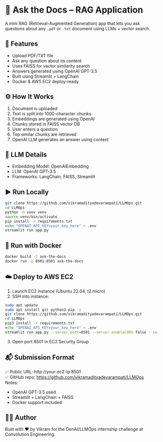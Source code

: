 # 📄 Ask the Docs – RAG Application

A mini RAG (Retrieval-Augmented Generation) app that lets you ask questions about any `.pdf` or `.txt` document using LLMs + vector search.

## 🎯 Features
- Upload PDF/TXT file
- Ask any question about its content
- Uses FAISS for vector similarity search
- Answers generated using OpenAI GPT-3.5
- Built using Streamlit + LangChain
- Docker & AWS EC2 deploy-ready

## ⚙️ How It Works
1. Document is uploaded
2. Text is split into 1000-character chunks
3. Embeddings are generated using OpenAI
4. Chunks stored in FAISS vector DB
5. User enters a question
6. Top similar chunks are retrieved
7. OpenAI LLM generates an answer using context

## 🧠 LLM Details
- Embedding Model: OpenAIEmbedding
- LLM: OpenAI GPT-3.5
- Frameworks: LangChain, FAISS, Streamlit

## ▶️ Run Locally
```bash
git clone https://github.com/vikramadityadevarampati/LLMOps.git
cd LLMOps
python -m venv venv
source venv/bin/activate
pip install -r requirements.txt
echo "OPENAI_API_KEY=your_key_here" > .env
streamlit run app.py
```

## 🐳 Run with Docker
```bash
docker build -t ask-the-docs .
docker run -p 8501:8501 ask-the-docs
```

## ☁️ Deploy to AWS EC2
1. Launch EC2 instance (Ubuntu 22.04, t2.micro)
2. SSH into instance:
```bash
sudo apt update
sudo apt install git python3-pip -y
git clone https://github.com/vikramadityadevarampati/LLMOps.git
cd LLMOps
pip3 install -r requirements.txt
echo "OPENAI_API_KEY=your_key_here" > .env
streamlit run app.py --server.port=8501 --server.enableCORS false --server.enableXsrfProtection false
```
3. Open port 8501 in EC2 Security Group

## 📬 Submission Format
✅ Public URL: http://your-ec2-ip:8501  
✅ GitHub repo: https://github.com/vikramadityadevarampati/LLMOps  
Notes:
- OpenAI GPT-3.5 used
- Streamlit + LangChain + FAISS
- Docker support included

## 👨‍💻 Author
Built with ❤️ by Vikram for the GenAI/LLMOps internship challenge at Convolution Engineering.